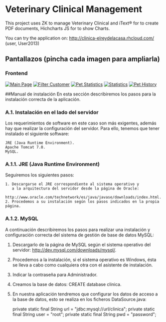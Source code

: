 Veterinary Clinical Management
==============================

This project uses ZK to manage Veterinary Clinical and iText® for to create PDF documents, Hichcharts JS for to show Charts.

You can try the application on: http://clinica-elreydelacasa.rhcloud.com/  (user, User2013)

## Pantallazos (pincha cada imagen para ampliarla) ##

### Frontend ###

[![Main Page](https://dl.dropboxusercontent.com/u/39848385/img/2-principal.png)](https://dl.dropboxusercontent.com/u/39848385/img/2-principal.png)
[![Filter Customer](https://dl.dropboxusercontent.com/u/39848385/img/4-cliente-filtrar.png)](https://dl.dropboxusercontent.com/u/39848385/img/4-cliente-filtrar.png)
[![Pet Statistics](https://dl.dropboxusercontent.com/u/39848385/img/12-estadisticas-mascota.png)](https://dl.dropboxusercontent.com/u/39848385/img/12-estadisticas-mascota.png)
[![Statistics](https://dl.dropboxusercontent.com/u/39848385/img/15-estadisticas-ingresos-gastos.png)](https://dl.dropboxusercontent.com/u/39848385/img/15-estadisticas-ingresos-gastos.png)
[![Pet History](https://dl.dropboxusercontent.com/u/39848385/img/30-mascota-historial-radiox.png)](https://dl.dropboxusercontent.com/u/39848385/img/30-mascota-historial-radiox.png)


##Manual de instalación
En esta sección describiremos los pasos para la instalación correcta de la aplicación.

### A.1. Instalación en el lado del servidor
Los requerimientos de software en este caso son más exigentes, además hay que
realizar la configuración del servidor. Para ello, tenemos que tener instalado el siguiente software:
```
JRE (Java Runtime Environment).
Apache Tomcat 7.0.
MySQL.
```

### A.1.1. JRE (Java Runtime Environment)
Seguiremos los siguientes pasos:
```
1. Descargarse el JRE correspondiente al sistema operativo y 
   a la arquitectura del servidor desde la página de Oracle: 
   http://www.oracle.com/technetwork/es/java/javase/downloads/index.html.
2. Procedemos a su instalación según los pasos indicados en la propia página.
```

### A.1.2. MySQL
A continuación describiremos los pasos para realizar una instalación y configuración 
correcta del sistema de gestión de base de datos MySQL:

1. Descargarlo de la página de MySQL según el sistema operativo del servidor:
http://dev.mysql.com/downloads/mysql/.
2. Procedemos a la instalación, si el sistema operativo es Windows, 
   ésta se lleva a cabo como cualquiera otra con el asistente de instalación.
3. Indicar la contraseña para Administrador.
4. Creamos la base de datos: CREATE database clinica.
5. En nuestra aplicación tendremos que configurar los datos de acceso a 
   la base de datos, esto se realiza en los ficheros DataSource.java:

    private static final String url = "jdbc:mysql://url/clinica";
    private static final String user = "root";
    private static final String pwd = "password";



